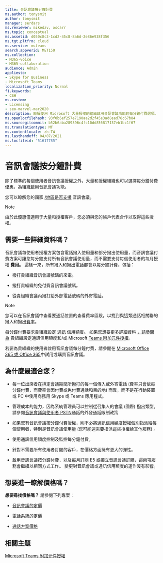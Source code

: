 ```yaml
---
title: 音訊會議按分鐘計費
ms.author: tonysmit
author: tonysmit
manager: serdars
ms.reviewer: mikedav, oscarr
ms.topic: conceptual
ms.assetid: d050c8c3-1cd2-45c8-8a6d-2e86e938f356
ms.tgt.pltfrm: cloud
ms.service: msteams
search.appverid: MET150
ms.collection:
- M365-voice
- M365-collaboration
audience: Admin
appliesto:
- Skype for Business
- Microsoft Teams
localization_priority: Normal
f1.keywords:
- CSH
ms.custom:
- Licensing
- seo-marvel-mar2020
description: 瞭解使用 Microsoft 大量授權的組織啟用音訊會議功能的每分鐘付費選項。
ms.openlocfilehash: 93f0b6ef257e7190aa2d2f45e3ad8ead78c67b84
ms.sourcegitcommit: b52b6aba289396c4fc10dd856817137eb1bc1f67
ms.translationtype: MT
ms.contentlocale: zh-TW
ms.lasthandoff: 04/07/2021
ms.locfileid: "51617785"
---
```

# <a name="audio-conferencing-pay-per-minute"></a>音訊會議按分鐘計費

除了標準的每個使用者音訊會議授權之外，大量和授權組織也可以選擇每分鐘付費優惠，為組織啟用音訊會議功能。
  

您可以瞭解您的國家 [/地區是否支援](country-and-region-availability-for-audio-conferencing-and-calling-plans/country-and-region-availability-for-audio-conferencing-and-calling-plans.md) 音訊會議。

  
> [!NOTE]
> 由於此優惠僅適用于大量和授權客戶，您必須與您的帳戶代表合作以取得這些授權。 
  
## <a name="need-some-details"></a>需要一些詳細資料嗎？

音訊會議每使用者授權方案包含電話撥入使用量和部分撥出使用量，而音訊會議付費方案可讓您每分鐘支付所有音訊會議使用量，而不需要支付每個使用者的每月授權 **費用。** 這樣一來，所有撥入和撥出電話都會以每分鐘計費，包括：
  
- 撥打貴組織音訊會議號碼的來電。
    
- 撥打貴組織的免付費音訊會議號碼。
    
- 從貴組織會議內撥打給外部電話號碼的外寄電話。
    
> [!NOTE]
> 您可以在音訊會議中查看要通話位置的查看費率區段，以找到與這類通話相關聯的撥入和撥出[費率](https://products.office.com/microsoft-teams/online-meeting-solutions#Rates)。
  
  
每分鐘付費要求貴組織設定 [通訊](what-are-communications-credits.md) 信用額度。 如果您想要更多詳細資料 [，請參閱為](set-up-communications-credits-for-your-organization.md) 貴組織設定通訊信用額度和/或 Microsoft [Teams 附加元件授權](https://docs.microsoft.com/microsoftteams/teams-add-on-licensing/microsoft-teams-add-on-licensing)。

  
若要為貴組織的使用者啟用音訊會議每分鐘付費，請參閱在 [Microsoft Office 365 或 Office 365](try-or-purchase-audio-conferencing-in-office-365-for-teams.md)中試用或購買音訊會議。

## <a name="why-is-it-best-for-you"></a>為什麼最適合您？

- 每一位出席者在排定會議期間所撥打的每一個傳入或外寄電話 (費率只會依每分鐘付費，而費率會因付費或免付費通話和目的地) 而異，而不是在行動裝置或 PC 中使用商務用 Skype 或 Teams 應用程式。

- 管理成本的能力，因為系統管理員可以控制從召集人的會議 (國際) 撥出類型。 請參閱[音訊會議與使用者 PSTN](./outbound-calling-restriction-policies.md)通話的外發通話限制政策

- 如果您有音訊會議按分鐘付費授權，則不必將通訊信用額度授權個別指派給每個使用者，特別是音訊會議使用量 (您可能還需要指派這些授權給其他服務) 。

- 使用通訊信用額度控制及監控每分鐘付費。

- 針對不需要所有使用者訂閱的客戶，在價格方面擁有更大的彈性。 

- 啟用音訊會議按分鐘付費，以及每月訂閱 E5 或獨立音訊會議訂閱，這兩項服務會繼續以相同方式工作。 變更對音訊會議或通訊信用額度的運作沒有影響。
  
## <a name="want-to-find-out-more-about-pricing"></a>想要進一瞭解價格嗎？

 **想要尋找價格嗎？** 請參閱下列專案：

- [音訊會議的定價](https://www.microsoft.com/microsoft-teams/audio-conferencing)
    
- [電話系統的定價](https://www.microsoft.com/microsoft-teams/voice-calling )
    
- [通話方案價格](https://www.microsoft.com/microsoft-teams/voice-calling)
    
## <a name="related-topics"></a>相關主題
  
[Microsoft Teams 附加元件授權](./teams-add-on-licensing/microsoft-teams-add-on-licensing.md)
  
  
